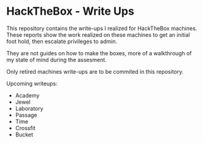 # HackTheBox - Write Ups

This repository contains the write-ups I realized for HackTheBox machines.
These reports show the work realized on these machines to get an initial
foot hold, then escalate privileges to admin.  

They are not guides on how to make the boxes, more of a walkthrough
of my state of mind during the assesment.  

Only retired machines write-ups are to be commited in this repository.  

Upcoming writeups:
 - Academy
 - Jewel
 - Laboratory
 - Passage
 - Time
 - Crossfit
 - Bucket
 
